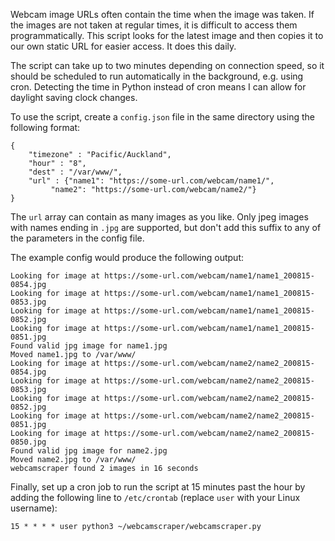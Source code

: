 Webcam image URLs often contain the time when the image was taken. If the images are not taken at regular times, it is difficult to access them programmatically. This script looks for the latest image and then copies it to our own static URL for easier access. It does this daily.

The script can take up to two minutes depending on connection speed, so it should be scheduled to run automatically in the background, e.g. using cron. Detecting the time in Python instead of cron means I can allow for daylight saving clock changes.

To use the script, create a ```config.json``` file in the same directory using the following format:

```
{
    "timezone" : "Pacific/Auckland",
    "hour" : "8",
    "dest" : "/var/www/",
    "url" : {"name1": "https://some-url.com/webcam/name1/",
         "name2": "https://some-url.com/webcam/name2/"}
}
```

The ```url``` array can contain as many images as you like. Only jpeg images with names ending 
in ```.jpg``` are supported, but don't add this suffix to any of the parameters in the config 
file.

The example config would produce the following output:

```
Looking for image at https://some-url.com/webcam/name1/name1_200815-0854.jpg
Looking for image at https://some-url.com/webcam/name1/name1_200815-0853.jpg
Looking for image at https://some-url.com/webcam/name1/name1_200815-0852.jpg
Looking for image at https://some-url.com/webcam/name1/name1_200815-0851.jpg
Found valid jpg image for name1.jpg
Moved name1.jpg to /var/www/
Looking for image at https://some-url.com/webcam/name2/name2_200815-0854.jpg
Looking for image at https://some-url.com/webcam/name2/name2_200815-0853.jpg
Looking for image at https://some-url.com/webcam/name2/name2_200815-0852.jpg
Looking for image at https://some-url.com/webcam/name2/name2_200815-0851.jpg
Looking for image at https://some-url.com/webcam/name2/name2_200815-0850.jpg
Found valid jpg image for name2.jpg
Moved name2.jpg to /var/www/
webcamscraper found 2 images in 16 seconds
```

Finally, set up a cron job to run the script at 15 minutes past the hour by adding the following line to ```/etc/crontab``` (replace ```user``` with your Linux username):
```
15 * * * * user python3 ~/webcamscraper/webcamscraper.py
```